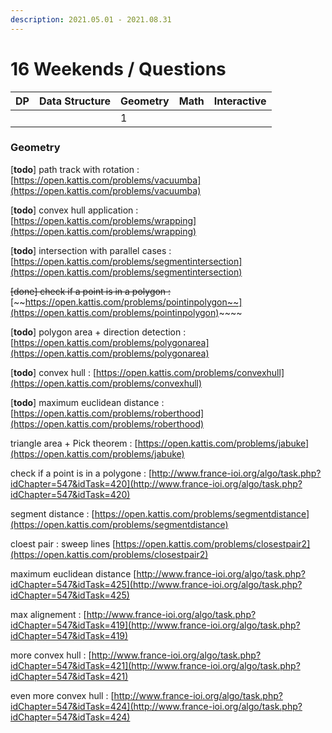 ```yaml
---
description: 2021.05.01 - 2021.08.31
---
```


# 16 Weekends / Questions

| DP | Data Structure | Geometry | Math | Interactive |
| :--- | :--- | :--- | :--- | :--- |
|  |  | 1 |  |  |

### Geometry

\[**todo**\] path track with rotation : [https://open.kattis.com/problems/vacuumba](https://open.kattis.com/problems/vacuumba)

\[**todo**\] convex hull application : [https://open.kattis.com/problems/wrapping](https://open.kattis.com/problems/wrapping)

\[**todo**\] intersection with parallel cases : [https://open.kattis.com/problems/segmentintersection](https://open.kattis.com/problems/segmentintersection)

~~\[done\] check if a point is in a polygon :~~ [~~https://open.kattis.com/problems/pointinpolygon~~](https://open.kattis.com/problems/pointinpolygon)~~~~

\[**todo**\] polygon area + direction detection : [https://open.kattis.com/problems/polygonarea](https://open.kattis.com/problems/polygonarea)

\[**todo**\] convex hull : [https://open.kattis.com/problems/convexhull](https://open.kattis.com/problems/convexhull)

\[**todo**\] maximum euclidean distance : [https://open.kattis.com/problems/roberthood](https://open.kattis.com/problems/roberthood)

triangle area + Pick theorem : [https://open.kattis.com/problems/jabuke](https://open.kattis.com/problems/jabuke)

check if a point is in a polygone : [http://www.france-ioi.org/algo/task.php?idChapter=547&idTask=420](http://www.france-ioi.org/algo/task.php?idChapter=547&idTask=420)

segment distance : [https://open.kattis.com/problems/segmentdistance](https://open.kattis.com/problems/segmentdistance)

cloest pair : sweep lines [https://open.kattis.com/problems/closestpair2](https://open.kattis.com/problems/closestpair2)

maximum euclidean distance [http://www.france-ioi.org/algo/task.php?idChapter=547&idTask=425](http://www.france-ioi.org/algo/task.php?idChapter=547&idTask=425)

max alignement : [http://www.france-ioi.org/algo/task.php?idChapter=547&idTask=419](http://www.france-ioi.org/algo/task.php?idChapter=547&idTask=419)

more convex hull : [http://www.france-ioi.org/algo/task.php?idChapter=547&idTask=421](http://www.france-ioi.org/algo/task.php?idChapter=547&idTask=421)

even more convex hull : [http://www.france-ioi.org/algo/task.php?idChapter=547&idTask=424](http://www.france-ioi.org/algo/task.php?idChapter=547&idTask=424)



